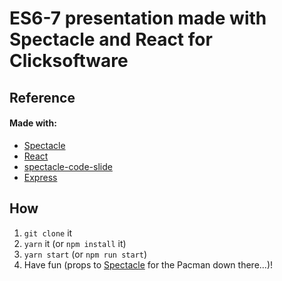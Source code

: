 # ES6-7 presentation made with Spectacle and React for Clicksoftware

## Reference

#### Made with: 
* [Spectacle](https://github.com/FormidableLabs/spectacle)
* [React](https://facebook.github.io/react/)
* [spectacle-code-slide](https://github.com/thejameskyle/spectacle-code-slide)
* [Express](https://github.com/expressjs/express)

## How 
1. ```git clone``` it
2. ```yarn``` it (or ```npm install``` it)
3. ```yarn start``` (or ```npm run start```)
4. Have fun (props to [Spectacle](https://github.com/FormidableLabs/spectacle) for the Pacman down there...)!
